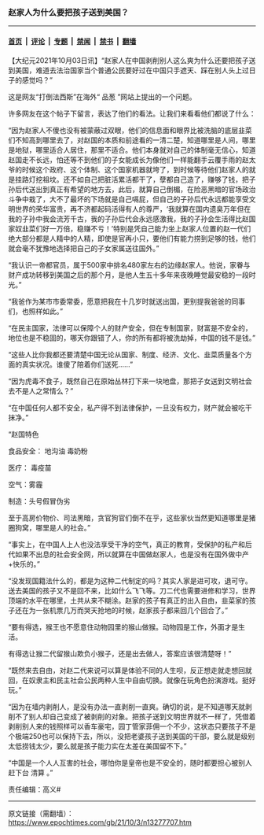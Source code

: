 ### 赵家人为什么要把孩子送到美国？

---

#### [首页](../../../..?n13277707) &nbsp;|&nbsp; [评论](../../../../../epoch-comment?n13277707) &nbsp;|&nbsp; [专题](../../../../../epoch-special?n13277707) &nbsp;|&nbsp; [禁闻](../../../../../epoch-news?n13277707) &nbsp;|&nbsp; [禁书](../../../../../books?n13277707) &nbsp;|&nbsp; [翻墙](https://github.com/gfw-breaker/nogfw/blob/master/README.md?n13277707)


<div class="post_content" id="artbody" itemprop="articleBody">
 <!-- article content begin -->
 <p>
  【大纪元2021年10月03日讯】“赵家人在中国剥削别人这么爽为什么还要把孩子送到美国，难道去法治国家当个普通公民要好过在中国只手遮天、踩在别人头上过日子的感觉吗？”
 </p>
 <p>
  这是网友“打倒法西斯”在海外“
  <ok href="https://www.epochtimes.com/gb/tag/%E5%93%81%E8%91%B1.html">
   品葱
  </ok>
  ”网站上提出的一个问题。
 </p>
 <p>
  许多网友在这个帖子下留言，表达了他们的看法。让我们来看看他们都说了什么：
 </p>
 <p>
  “因为赵家人不傻也没有被蒙蔽过双眼，他们的信息面和眼界比被洗脑的底层韭菜们不知高到哪里去了，对赵国的本质和前途看的一清二楚，知道哪里是人间，哪里是地狱，哪里适合人居住，那里不适合。他们本身就对自己的体制毫无信心，知道赵国走不长远，怕还等不到他们的子女能成长为像他们一样能翻手云覆手雨的赵太爷的时候这个政府、这个体制、这个国家机器就垮了，到时候等待他们赵家人的就是挂路灯挖祖坟。还不如自己把脏活累活都干了，孽都自己造了，赚够了钱，把子孙后代送出到真正有希望的地方去，此后，就算自己倒楣，在险恶黑暗的官场政治斗争中栽了，大不了最坏的下场就是自己嗝屁，但自己的子孙后代永远都能享受文明世界的荣华富贵，再不济都起码活得有人的尊严，‘我就算在国内遗臭万年但在我的子孙中我会流芳千古，我的子孙后代会永远感激我，我的子孙会生活得比赵国家奴韭菜们好一万倍，稳赚不亏！’特别是凭自己能力坐上赵家人位置的赵一代们绝大部分都是人精中的人精，即使是官再小只，要他们有能力捞到足够的钱，他们就会毫不犹豫地选择把自己的子女家属送往国外。”
 </p>
 <p>
  “我认识一帝都官员，属于500家中排名480家左右的边缘赵家人。他说，家眷与财产成功转移到美国之后的那个月，是他人生五十多年来夜晚睡觉最安稳的一段时光。”
 </p>
 <p>
  “我爸作为某市市委常委，愿意把我在十几岁时就送出国，更别提我爸爸的同事们，也照样如此。”
 </p>
 <p>
  “在民主国家，法律可以保障个人的财产安全，但在专制国家，财富是不安全的，地位也是不稳固的，哪天你跟错了人，你的所有都将被洗劫掉，中国的钱不是钱。”
 </p>
 <p>
  “这些人比你我都还要清楚中国无论从国家、制度、经济、文化、韭菜质量各个方面的真实状况。谁傻了陪着你们送死……”
 </p>
 <p>
  “因为虎毒不食子，既然自己在原始丛林打下来一块地盘，那把子女送到文明社会去不是人之常情么？”
 </p>
 <p>
  “在中国任何人都不安全，私产得不到法律保护，一旦没有权力，财产就会被吃干抹净。”
 </p>
 <p>
  “赵国特色
 </p>
 <p>
  食品安全：
  <ok href="https://www.epochtimes.com/gb/tag/%E5%9C%B0%E6%B2%9F%E6%B2%B9.html">
   地沟油
  </ok>
  <ok href="https://www.epochtimes.com/gb/tag/%E6%AF%92%E5%A5%B6%E7%B2%89.html">
   毒奶粉
  </ok>
 </p>
 <p>
  医疗：
  <ok href="https://www.epochtimes.com/gb/tag/%E6%AF%92%E7%96%AB%E8%8B%97.html">
   毒疫苗
  </ok>
 </p>
 <p>
  空气：雾霾
 </p>
 <p>
  制造：头号假冒伪劣
 </p>
 <p>
  至于高房价物价、司法黑暗，贪官狗官们倒不在乎，这些家伙当然更知道哪里是猪圈狗窝，哪里是人的社会。”
 </p>
 <p>
  “事实上，在中国人上人也没法享受干净的空气，真正的教育，受保护的私产和后代如果不出息的社会安全网，所以就算在中国做赵家人，也是没有在国外做中产+快乐的。”
 </p>
 <p>
  “没发现国籍法什么的，都是为这种二代制定的吗？其实人家是进可攻，退可守。送去美国的孩子又不是回不来，比如什么飞飞等。刀二代也需要进修和学习，世界顶端的水平在哪里，土共从来不糊涂。赵家的孩子有真正的出入自由，韭菜家的孩子还在为一张机票几万而哭天抢地的时候，赵家孩子都来回几个回合了。”
 </p>
 <p>
  “要有得选，猴王也不愿意住动物园里的猴山做猴。动物园是工作，外面才是生活。
 </p>
 <p>
  有得选让猴二代留猴山欺负小猴子，还是出去做人，答案应该很清楚呀！”
 </p>
 <p>
  “既然来去自由，对赵二代来说可以算是体验不同的人生呗，反正想走就走想回就回，在奴隶主和民主社会公民两种人生中自由切换。就像在玩角色扮演游戏。挺好玩。”
 </p>
 <p>
  “因为在墙内剥削人，是没有办法一直剥削一直爽。确切的说，是不知道哪天就剥削不了别人却自己变成了被剥削的对象。把孩子送到文明世界就不一样了，凭借着剥削别人来的钱照样可以香车豪宅，园丁管家菲佣一个不少，这状态只要孩子不是个极端250也可以保持下去，所以，没把老婆孩子送到美国的干部，要么就是级别太低捞钱太少，要么就是孩子能力实在太差在美国留不下。”
 </p>
 <p>
  “中国是一个人人互害的社会，哪怕你是皇帝也是不安全的，随时都要担心被别人赶下台
  <ok href="https://www.epochtimes.com/gb/tag/%E6%B8%85%E7%AE%97.html">
   清算
  </ok>
  。”
 </p>
 <p>
  责任编辑：高义#
 </p>
 <!-- article content end -->
 <div id="below_article_ad">
 </div>
</div>


---

原文链接（需翻墙）：https://www.epochtimes.com/gb/21/10/3/n13277707.htm